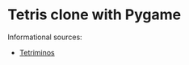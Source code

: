 # Tetris clone with Pygame

Informational sources:
* [Tetriminos](http://strategywiki.org/wiki/Tetris_Party/Tetriminos)
